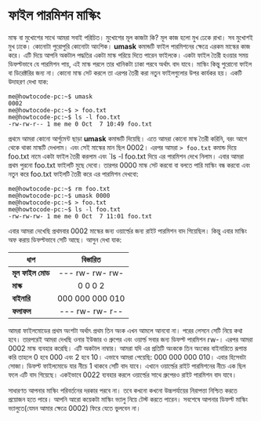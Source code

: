 # ফাইল পারমিশন মাস্কিং #


মাস্ক বা মুখোশের সাথে আমরা সবাই পরিচিত। মুখোশের মূল কাজটা কি? মূল কাজ হলো মুখ ঢেকে রাখা। সব মুখোশই মুখ ঢাকে। কোনোটা পুরোপুরি কোনোটা আংশিক। **umask** কমান্ডটি ফাইল পারমিশনের ক্ষেত্রে এরকম মাস্কের কাজ করে। এটি দিয়ে আপনি অকটাল পদ্ধতির একটা মাস্ক পরিয়ে দিতে পারেন ফাইলকে। একটা ফাইল তৈরী হওয়ার সময় ডিফল্টভাবে যে পারমিশন পায়, এই মাস্ক পরলে তার খানিকটা ঢাকা পরবে অর্থাৎ বাদ যাবে। মাস্কিং কিন্তু পুরোনো ফাইল বা ডিরেক্টরির জন্য না। কোনো মাস্ক সেট করলে তা এরপর তৈরী করা নতুন ফাইলগুলোর উপর কার্যকর হয়। একটি উদাহরণ দেখা যাক:

```
me@howtocode-pc:~$ umask
0002
me@howtocode-pc:~$ > foo.txt
me@howtocode-pc:~$ ls -l foo.txt
-rw-rw-r-- 1 me me 0 Oct  7 10:49 foo.txt
```

প্রথমে আমরা কোনো আর্গুমেন্ট ছাড়া **umask** কমান্ডটি দিয়েছি। এতে আমরা কোনো মাস্ক তৈরী করিনি, বরং আগে থেকে থাকা মাস্কটি দেখলাম। এবং সেই মাস্কের মান ছিল 0002। এরপর আমরা `> foo.txt` কমান্ড দিয়ে foo.txt নামে একটা ফাইল তৈরী করলাম এবং `ls -l foo.txt দিয়ে এর পারমিশন দেখে নিলাম। এবার আমরা প্রথম পুরনো foo.txt ফাইলটি মুছে দেবো। তারপর 0000 মাস্ক সেট করবো বা বলতে পারি মাস্কিং বন্ধ করবো এবং নতুন করে foo.txt ফাইলটি তৈরী করে এর পারমিশন দেখবো:

```
me@howtocode-pc:~$ rm foo.txt
me@howtocode-pc:~$ umask 0000
me@howtocode-pc:~$ > foo.txt
me@howtocode-pc:~$ ls -l foo.txt
-rw-rw-rw- 1 me me 0 Oct  7 11:01 foo.txt
```

এবার আমরা দেখেছি প্রথমবার 0002 মাস্কের জন্য ওয়ার্ল্ডের জন্য রাইট পারমিশন বাদ গিয়েছিল। কিন্তু এবার মাস্কিং অফ করায় ডিফল্টভাবে সেটি আছে। আসুন দেখা যাক:

| ধাপ | বিস্তারিত |
| --- |:-----------------:|
| **মূল ফাইল মোড** | --- rw- rw- rw- |
| **মাস্ক** |  0   0   0   2  |
| **বাইনারি** | 000 000 000 010 |
| **ফলাফল** | --- rw- rw- r-- |

আমরা ফাইলমোডের প্রথম অংশটা অর্থাৎ প্রথম তিন অংক এখন আমলে আনবো না। পরের লেসনে সেটি নিয়ে কথা হবে। তারপরেই আমরা দেখছি ওনার ইউজার ও গ্রুপের এবং ওয়ার্ল্ড সবার জন্য ডিফল্ট পারমিশন rw-। এরপর আমরা 0002 মাস্ক ব্যবহার করেছি। এটি অকটাল নাম্বার। আমরা যদি এর প্রতিটি অংককে তিন অংকের বাইনারিতে রূপান্ত করি তাহলে 0 হবে 000 এবং 2 হবে 10। এভাবে আমরা পেয়েছি: 000 000 000 010। এবার হিসেবটা সোজা। ডিফল্ট ফাইলমোডে যার নীচে 1 থাকবে সেটি বাদ যাবে। এখানে ওয়ার্ল্ডের রাইট পারমিশনের নীচে এক ছিল ফলে এটি বাদ গিয়েছে। একইভাবে 0022 ব্যবহার করলে ওয়ার্ল্ডের সাথে গ্রুপেরও রাইট পারমিশন বাদ যাবে।

সাধারণত আপনার মাস্কিং পরিবর্তনের দরকার পরবে না। তবে কখনো কখনো উচ্চপর্যায়ের নিরাপত্তা নিশ্চিত করতে প্রয়োজন হতে পারে। আপনি আরো কয়েকটা মাস্কিং ভ্যালু নিয়ে টেস্ট করতে পারেন। সবশেষে আপনার ডিফল্ট মাস্কিং ভ্যালুতে(যেমন আমার ক্ষেত্রে 0002) ফিরে যেতে ভুলবেন না।